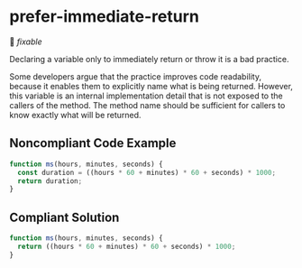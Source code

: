 # prefer-immediate-return

:wrench: *fixable*

Declaring a variable only to immediately return or throw it is a bad practice.

Some developers argue that the practice improves code readability, because it enables them to explicitly name what is being returned. However, this variable is an internal implementation detail that is not exposed to the callers of the method. The method name should be sufficient for callers to know exactly what will be returned.

## Noncompliant Code Example

```javascript
function ms(hours, minutes, seconds) {
  const duration = ((hours * 60 + minutes) * 60 + seconds) * 1000;
  return duration;
}
```

## Compliant Solution

```javascript
function ms(hours, minutes, seconds) {
  return ((hours * 60 + minutes) * 60 + seconds) * 1000;
}
```

